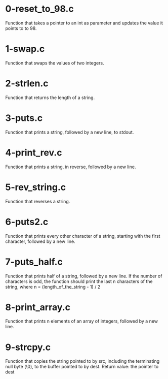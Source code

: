 # 0-reset_to_98.c
Function that takes a pointer to an int as parameter and updates the value it points to to 98.

# 1-swap.c
Function that swaps the values of two integers.

# 2-strlen.c
Function that returns the length of a string.

# 3-puts.c
Function that prints a string, followed by a new line, to stdout.

# 4-print_rev.c
Function that prints a string, in reverse, followed by a new line.

# 5-rev_string.c
Function that reverses a string.

# 6-puts2.c
Function that prints every other character of a string, starting with the first character, followed by a new line.

# 7-puts_half.c
Function that prints half of a string, followed by a new line. If the number of characters is odd, the function should print the last n characters of the string, where n = (length_of_the_string - 1) / 2

#  8-print_array.c
Function that prints n elements of an array of integers, followed by a new line.

# 9-strcpy.c
Function that copies the string pointed to by src, including the terminating null byte (\0), to the buffer pointed to by dest. Return value: the pointer to dest

# 